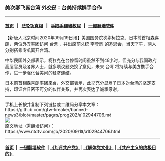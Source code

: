 ### 美次卿飞离台湾 外交部：台美持续携手合作
------------------------

#### [首页](https://github.com/gfw-breaker/banned-news3/blob/master/README.md) &nbsp;&nbsp;|&nbsp;&nbsp; [法轮功真相](https://github.com/begood0513/basic/blob/master/README.md)  &nbsp;&nbsp;|&nbsp;&nbsp; [手把手翻墙教程](https://github.com/gfw-breaker/guides/wiki)  &nbsp;&nbsp;|&nbsp;&nbsp; [一键翻墙软件](https://github.com/gfw-breaker/nogfw/blob/master/README.md)  



<div><div class="post_content" itemprop="articleBody">
 <p>
  【新唐人北京时间2020年09月19日讯】美国国务院次卿柯拉克、日本前首相森喜朗，两位外宾率团访问
  <ok href="https://www.ntdtv.com/gb/台湾.htm">
   台湾
  </ok>
  ，并出席前总统
  <ok href="https://www.ntdtv.com/gb/李登辉.htm">
   李登辉
  </ok>
  的追思会，当天下午，两人分别搭乘专机离开台湾。
 </p>
 <p>
  中华民国外交部表示，柯拉克在台停留时间虽然不到48小时，但充分与我国政府高层官员及各界人士，就多项议题交换了意见，未来
  <ok href="https://www.ntdtv.com/gb/台湾.htm">
   台湾
  </ok>
  将持续与美方携手合作，进一步强化台美间的经济连结。
 </p>
 <p>
  日本前首相森喜朗率团来台，外交部表示，此举充分显示了日本对台湾的坚定支持，印证台日密不可分的伙伴关系，并再次表达了诚挚感谢。
 </p>
 <div class="single_ad">
 </div>
</div>
</div>
<hr/>
手机上长按并复制下列链接或二维码分享本文章：<br/>
https://github.com/gfw-breaker/banned-news3/blob/master/pages/prog202/a102944706.md <br/>
<a href='https://github.com/gfw-breaker/banned-news3/blob/master/pages/prog202/a102944706.md'><img src='https://github.com/gfw-breaker/banned-news3/blob/master/pages/prog202/a102944706.md.png'/></a> <br/>
原文地址（需翻墙访问）：https://www.ntdtv.com/gb/2020/09/19/a102944706.html


------------------------
#### [首页](https://github.com/gfw-breaker/banned-news3/blob/master/README.md) &nbsp;|&nbsp; [一键翻墙软件](https://github.com/gfw-breaker/nogfw/blob/master/README.md) &nbsp;| [《九评共产党》](https://github.com/gfw-breaker/9ping.md/blob/master/README.md#九评之一评共产党是什么) | [《解体党文化》](https://github.com/gfw-breaker/jtdwh.md/blob/master/README.md) | [《共产主义的终极目的》](https://github.com/gfw-breaker/gczydzjmd.md/blob/master/README.md)


<img src='http://gfw-breaker.win/banned-news3/pages/prog202/a102944706.md' width='0px' height='0px'/>